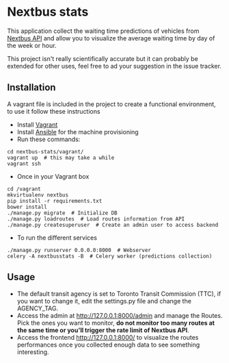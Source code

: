 # Nextbus stats

This application collect the waiting time predictions of vehicles from [Nextbus API](http://www.nextbus.com/) and allow you to visualize the average waiting time by day of the week or hour.

This project isn't really scientifically accurate but it can probably be extended for other uses, feel free to ad your suggestion in the issue tracker.

## Installation

A vagrant file is included in the project to create a functional environment, to use it follow these instructions

- Install [Vagrant](https://www.vagrantup.com/docs/installation/)
- Install [Ansible](http://docs.ansible.com/ansible/intro_installation.html) for the machine provisioning
- Run these commands:
```
cd nextbus-stats/vagrant/
vagrant up  # this may take a while
vagrant ssh
```
- Once in your Vagrant box
```
cd /vagrant
mkvirtualenv nextbus
pip install -r requirements.txt
bower install
./manage.py migrate  # Initialize DB
./manage.py loadroutes  # Load routes information from API
./manage.py createsuperuser  # Create an admin user to access backend
```
- To run the different services
```
./manage.py runserver 0.0.0.0:8000  # Webserver
celery -A nextbusstats -B  # Celery worker (predictions collection)
```

## Usage

- The default transit agency is set to Toronto Transit Commission (TTC), if you want to change it, edit the settings.py file and change the AGENCY_TAG.
- Access the admin at http://127.0.0.1:8000/admin and manage the Routes. Pick the ones you want to monitor, **do not monitor too many routes at the same time or you'll trigger the rate limit of Nextbus API**.
- Access the frontend http://127.0.0.1:8000/ to visualize the routes performances once you collected enough data to see something interesting.